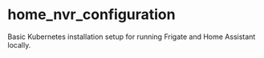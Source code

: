 # home_nvr_configuration
Basic Kubernetes installation setup for running Frigate and Home Assistant locally.
